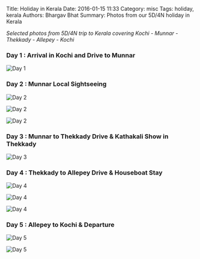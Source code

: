 Title: Holiday in Kerala
Date: 2016-01-15 11:33
Category: misc
Tags: holiday, kerala
Authors: Bhargav Bhat
Summary: Photos from our 5D/4N holiday in Kerala


_Selected photos from 5D/4N trip to Kerala covering Kochi - Munnar - Thekkady - Allepey - Kochi_

### Day 1 : Arrival in Kochi and Drive to Munnar

![Day 1]({static}/images/kerala/day1_munnar_enroute.jpg)

### Day 2 : Munnar Local Sightseeing
![Day 2]({static}/images/kerala/day2_munnar_cactus.jpg)


![Day 2]({static}/images/kerala/day2_munnar_flowers.jpg)


![Day 2]({static}/images/kerala/day2_munnar_tea_estate.jpg)

### Day 3 : Munnar to Thekkady Drive & Kathakali Show in Thekkady

![Day 3]({static}/images/kerala/day3_thekkady_kathakali.jpg)

### Day 4 : Thekkady to Allepey Drive & Houseboat Stay

![Day 4]({static}/images/kerala/day4_allepey_boats.jpg)


![Day 4]({static}/images/kerala/day4_allepey_backwaters.jpg)


![Day 4]({static}/images/kerala/day4_allepey_houseboat.jpg)

### Day 5 : Allepey to Kochi & Departure

![Day 5]({static}/images/kerala/day5_allepey_return.jpg)


![Day 5]({static}/images/kerala/day5_kochi_fishing_nets.jpg)

